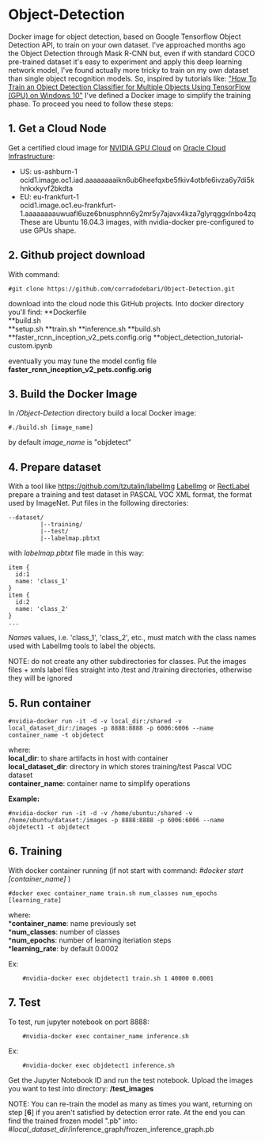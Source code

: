 # Object-Detection
Docker image for object detection, based on Google Tensorflow Object Detection API, to train on your own dataset.
I've approached months ago the Object Detection through Mask R-CNN but, even if with standard COCO pre-trained dataset it's easy to experiment and apply this deep learning network model, I've found actually more tricky to train on my own dataset than single object recognition models.
So, inspired by tutorials like: ["How To Train an Object Detection Classifier for Multiple Objects Using TensorFlow (GPU) on Windows 10"](https://github.com/EdjeElectronics/TensorFlow-Object-Detection-API-Tutorial-Train-Multiple-Objects-Windows-10#3-gather-and-label-pictures)
I've defined a Docker image to simplify the training phase. To proceed you need to follow these steps:

## 1. Get a Cloud Node
Get a certified cloud image for [NVIDIA GPU Cloud](https://ngc.nvidia.com) on [Oracle Cloud Infrastructure](https://docs.cloud.oracle.com/iaas/Content/Compute/References/ngcimage.htm):

* US: us-ashburn-1  
ocid1.image.oc1.iad.aaaaaaaaikn6ub6heefqxbe5fkiv4otbfe6ivza6y7di5khnkxkyvf2bkdta
* EU: eu-frankfurt-1  
ocid1.image.oc1.eu-frankfurt-1.aaaaaaaauwuafl6uze6bnusphnn6y2mr5y7ajavx4kza7glyrqggxlnbo4zq  
These are Ubuntu 16.04.3 images, with nvidia-docker pre-configured to use GPUs shape.

## 2. Github project download
With command:
```
#git clone https://github.com/corradodebari/Object-Detection.git
```
download into the cloud node this GitHub projects.
Into docker directory you'll find:
**Dockerfile     
**build.sh                         
**setup.sh
**train.sh
**inference.sh
**build.sh
**faster_rcnn_inception_v2_pets.config.orig
**object_detection_tutorial-custom.ipynb

eventually you may tune the model config file **faster_rcnn_inception_v2_pets.config.orig**

## 3. Build the Docker Image
In */Object-Detection* directory build a local Docker image:
```
#./build.sh [image_name]
```
by default *image_name* is "objdetect"

## 4. Prepare dataset
With a tool like https://github.com/tzutalin/labelImg [LabelImg](https://github.com/tzutalin/labelImg) or [RectLabel](https://rectlabel.com)
prepare a training and test dataset in PASCAL VOC XML format, the format used by ImageNet.
Put files in the following directories:
```
--dataset/
         |--training/
         |--test/
         |--labelmap.pbtxt
```
with *labelmap.pbtxt* file made in this way:
```
item {
  id:1
  name: 'class_1'
}
item {
  id:2
  name: 'class_2'
}
...

```
*Name*s values, i.e. 'class_1', 'class_2', etc., must match with the class names used with LabelImg tools to label the objects.

NOTE: do not create any other subdirectories for classes. Put the images files + xmls label files straight into /test and /training 
directories, otherwise they will be ignored

## 5. Run container
```
#nvidia-docker run -it -d -v local_dir:/shared -v local_dataset_dir:/images -p 8888:8888 -p 6006:6006 --name container_name -t objdetect
```

where:  
**local_dir**: to share artifacts in host with container   
**local_dataset_dir**: directory in which stores training/test Pascal VOC dataset   
**container_name**: container name to simplify operations  

**Example:**
```
#nvidia-docker run -it -d -v /home/ubuntu:/shared -v /home/ubuntu/dataset:/images -p 8888:8888 -p 6006:6006 --name objdetect1 -t objdetect
```
## 6. Training
With docker container running (if not start with command: *#docker start [container_name]* )
```
#docker exec container_name train.sh num_classes num_epochs [learning_rate] 
```
where:  
***container_name**: name previously set   
***num_classes**: number of classes   
***num_epochs**: number of learning iteriation steps   
***learning_rate**: by default 0.0002  

Ex:
```
    #nvidia-docker exec objdetect1 train.sh 1 40000 0.0001
```


## 7. Test
To test, run jupyter notebook on port 8888:
```
    #nvidia-docker exec container_name inference.sh
```
Ex:
```
    #nvidia-docker exec objdetect1 inference.sh
```
Get the Jupyter Notebook ID and run the test notebook. Upload the images you want to test into directory: 
**/test_images**

NOTE:
You can re-train the model as many as times you want, returning on step [**6**] if you aren't satisfied by detection error rate. At the end you can find the trained frozen model ".pb" into:
#*local_dataset_dir*/inference_graph/frozen_inference_graph.pb
